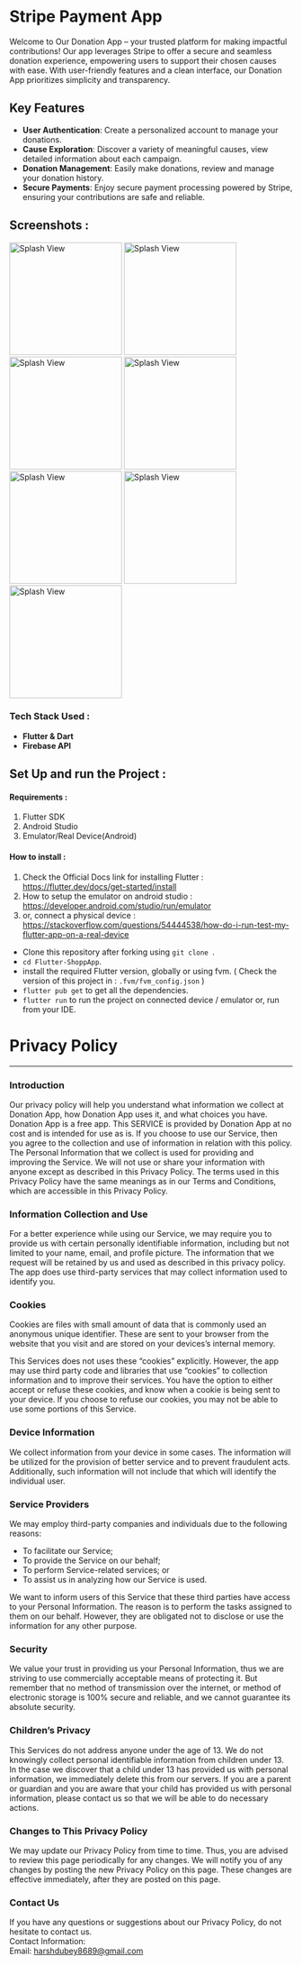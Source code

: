 # Stripe Payment App

Welcome to Our Donation App – your trusted platform for making impactful contributions! Our app leverages Stripe to offer a secure and seamless donation experience, empowering users to support their chosen causes with ease. With user-friendly features and a clean interface, our Donation App prioritizes simplicity and transparency.

## Key Features
- **User Authentication**: Create a personalized account to manage your donations.
- **Cause Exploration**: Discover a variety of meaningful causes, view detailed information about each campaign.
- **Donation Management**: Easily make donations, review and manage your donation history.
- **Secure Payments**: Enjoy secure payment processing powered by Stripe, ensuring your contributions are safe and reliable.

## Screenshots :

<p>
 <img src="https://github.com/RohanSengupta326/Flutter-ShoppApp/assets/64458868/5dc46123-0834-4da6-8f90-f3ebdc507b6e" alt="Splash View" width="200">
 <img src="https://github.com/RohanSengupta326/Flutter-ShoppApp/assets/64458868/b77af6f9-0d1b-4693-a57d-79e500e7c9ef" alt="Splash View" width="200">
 <img src="https://github.com/RohanSengupta326/Flutter-ShoppApp/assets/64458868/d7ffbe10-b596-4487-9095-043d897d1b7f" alt="Splash View" width="200">
 <img src="https://github.com/RohanSengupta326/Flutter-ShoppApp/assets/64458868/5ed95a72-8fc1-4c9e-96ce-1b0b7b95e3e6" alt="Splash View" width="200">
 <img src="https://github.com/RohanSengupta326/Flutter-ShoppApp/assets/64458868/150ca5c9-e49d-4e99-8ff7-0b08c010ab9d" alt="Splash View" width="200">
  <img src="https://github.com/RohanSengupta326/Flutter-ShoppApp/assets/64458868/b27e8f15-44d6-4b4f-9868-9140b881304c" alt="Splash View" width="200">
  <img src="https://github.com/RohanSengupta326/Flutter-ShoppApp/assets/64458868/e20c014b-0545-4cbe-a955-dc4e08131c86" alt="Splash View" width="200">
</p>



### Tech Stack Used : 

- **Flutter & Dart**
- **Firebase API**


## Set Up and run the Project :

#### Requirements : 
 1. Flutter SDK
 2. Android Studio 
 3. Emulator/Real Device(Android)


#### How to install : 

1. Check the Official Docs link for installing Flutter : https://flutter.dev/docs/get-started/install 
2. How to setup the emulator on android studio : https://developer.android.com/studio/run/emulator 
3. or, connect a physical device : https://stackoverflow.com/questions/54444538/how-do-i-run-test-my-flutter-app-on-a-real-device

- Clone this repository after forking using `git clone `.
- `cd Flutter-ShoppApp`.
- install the required Flutter version, globally or using fvm. ( Check the version of this project in : `.fvm/fvm_config.json` )
- `flutter pub get` to get all the dependencies.
- `flutter run` to run the project on connected device / emulator or, run from your IDE.


# Privacy Policy  
----------------

### Introduction  
Our privacy policy will help you understand what information we collect at Donation App, how Donation App uses it, and what choices you have.
Donation App is a free app. This SERVICE is provided by Donation App at no cost and is intended for use as is.
If you choose to use our Service, then you agree to the collection and use of information in relation with this policy. The Personal Information that we collect is used for providing and improving the Service. We will not use or share your information with anyone except as described in this Privacy Policy.
The terms used in this Privacy Policy have the same meanings as in our Terms and Conditions, which are accessible in this Privacy Policy.

### Information Collection and Use  
For a better experience while using our Service, we may require you to provide us with certain personally identifiable information, including but not limited to your name, email, and profile picture. The information that we request will be retained by us and used as described in this privacy policy.
The app does use third-party services that may collect information used to identify you.

### Cookies  
Cookies are files with small amount of data that is commonly used an anonymous unique identifier. These are sent to your browser from the website that you visit and are stored on your devices’s internal memory.  

This Services does not uses these “cookies” explicitly. However, the app may use third party code and libraries that use “cookies” to collection information and to improve their services. You have the option  to either accept or refuse these cookies, and know when a cookie is being sent to your device. If you choose to refuse our cookies, you may not be able to use some portions of this Service.  

### Device Information  
We collect information from your device in some cases. The information will be utilized for the provision of better service and to prevent fraudulent acts. Additionally, such information will not include that which will identify the individual user.  

### Service Providers  
We may employ third-party companies and individuals due to the following reasons:  
* To facilitate our Service;
* To provide the Service on our behalf;
* To perform Service-related services; or
* To assist us in analyzing how our Service is used.  

We want to inform users of this Service that these third parties have access to your Personal Information. The reason is to perform the tasks assigned to them on our behalf. However, they are obligated not to disclose or use the information for any other purpose.  

### Security  
We value your trust in providing us your Personal Information, thus we are striving to use commercially acceptable means of protecting it. But remember that no method of transmission over  the internet, or method of electronic storage is 100% secure and reliable, and we cannot guarantee its absolute security.  

### Children’s Privacy  
This Services do not address anyone under the age of 13. We do not knowingly collect personal identifiable information from children under 13. In the case we discover that a child under 13 has provided us with personal information, we immediately delete this from our servers. If you  are  a  parent  or  guardian and you are aware that your child has provided us with personal information, please contact us so that we will be able to do necessary actions.  

### Changes to This Privacy Policy  
We may update our Privacy Policy from time to time. Thus, you are advised to review this page periodically for any changes. We will notify you of any changes by posting the new Privacy Policy on this page. These changes are effective immediately, after they are posted on this page.  

### Contact Us  
If you have any questions or suggestions about our Privacy Policy, do not hesitate to contact us.  
Contact Information:  
Email: harshdubey8689@gmail.com

